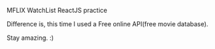 MFLIX WatchList ReactJS practice

Difference is, this time I used a Free online API(free movie database).

Stay amazing. :) 

